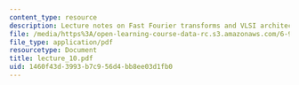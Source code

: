 ```yaml
---
content_type: resource
description: Lecture notes on Fast Fourier transforms and VLSI architectures.
file: /media/https%3A/open-learning-course-data-rc.s3.amazonaws.com/6-973-communication-system-design-spring-2006/1460f43d3993b7c956d4bb8ee03d1fb0_lecture_10.pdf
file_type: application/pdf
resourcetype: Document
title: lecture_10.pdf
uid: 1460f43d-3993-b7c9-56d4-bb8ee03d1fb0
---
```

